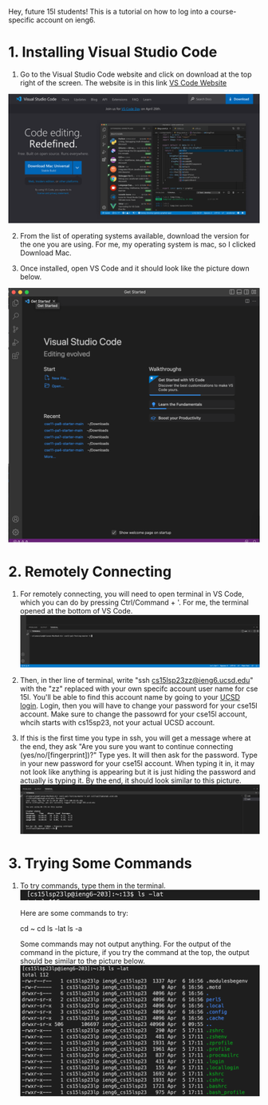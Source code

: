 Hey, future 15l students! This is a tutorial on how to log into a course-specific account on ieng6.

# 1. Installing Visual Studio Code

1) Go to the Visual Studio Code website and click on download at the top right of the screen. The website is in this link [VS Code Website](https://code.visualstudio.com/)

![VS Code Download Site](https://github.com/apcalpe/Lab-report-1/blob/main/Screenshot%202023-04-10%20at%203.30.04%20PM.png)

2) From the list of operating systems available, download the version for the one you are using. For me, my operating system is mac, so I clicked Download Mac.

3) Once installed, open VS Code and it should look like the picture down below.

![VS Code Startup](https://github.com/apcalpe/Lab-report-1/blob/main/Screenshot%202023-04-06%20at%204.11.39%20PM.png)

# 2. Remotely Connecting

1) For remotely connecting, you will need to open terminal in VS Code, which you can do by pressing Ctrl/Command + '.
   For me, the terminal opened at the bottom of VS Code.
   ![VS Code Terminal](https://github.com/apcalpe/Lab-report-1/blob/main/Screenshot%202023-04-10%20at%203.51.29%20PM.png)

2) Then, in ther line of terminal, write "ssh cs15lsp23zz@ieng6.ucsd.edu" with the "zz" replaced with your own specifc account user name for cse 15l.
   You'll be able to find this account name by going to your [UCSD login](https://sdacs.ucsd.edu/~icc/index.php). Login, then you will have to change your password for your cse15l account.
   Make sure to change the passowrd for your cse15l account, whcih starts with cs15sp23, not your actual UCSD account.
   
3) If this is the first time you type in ssh, you will get a message where at the end, they ask "Are you sure you want to continue connecting (yes/no/[fingerprint])?"
   Type yes. It will then ask for the password. Type in your new password for your cse15l account. When typing it in, it may not look like anything is appearing but it is just hiding the password and actually is typing it.
   By the end, it should look similar to this picture.
   ![Remote Connecting](https://github.com/apcalpe/Lab-report-1/blob/main/Screenshot%202023-04-10%20at%204.00.18%20PM.png)


# 3. Trying Some Commands

1) To try commands, type them in the terminal.
   ![Commands](https://github.com/apcalpe/Lab-report-1/blob/main/Screenshot%202023-04-10%20at%204.20.06%20PM.png)


    Here are some commands to try:

    cd ~
    cd
    ls -lat
    ls -a


    Some commands may not output anything. For the output of the command in the picture, if you try the command at the top, the output should be similar to the picture below.
    ![Command Output](https://github.com/apcalpe/Lab-report-1/blob/main/Screenshot%202023-04-06%20at%205.04.13%20PM.png)


